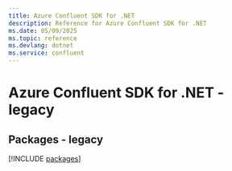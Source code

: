 ```yaml
---
title: Azure Confluent SDK for .NET
description: Reference for Azure Confluent SDK for .NET
ms.date: 05/09/2025
ms.topic: reference
ms.devlang: dotnet
ms.service: confluent
---
```

# Azure Confluent SDK for .NET - legacy
## Packages - legacy
[!INCLUDE [packages](confluent-index.md)]